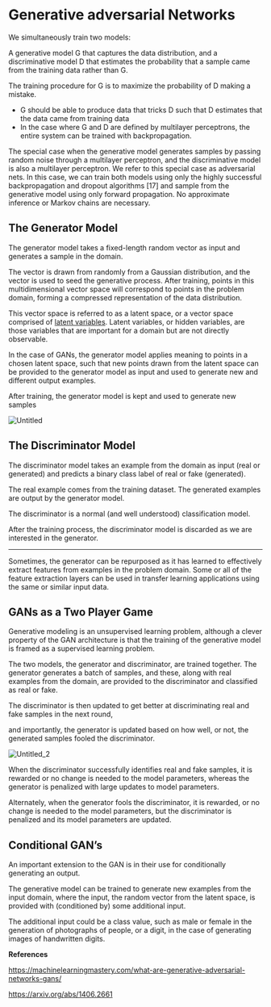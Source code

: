 # Generative adversarial Networks

We simultaneously train two models:

A generative model G
that captures the data distribution, and a discriminative model D that estimates
the probability that a sample came from the training data rather than G.

The training procedure for G is to maximize the probability of D making a mistake.

- G should be able to produce data that tricks D such that D estimates that the data came from training data
- In the case where G and D are defined
by multilayer perceptrons, the entire system can be trained with backpropagation.

The special case when the generative model generates samples
by passing random noise through a multilayer perceptron, and the discriminative model is also a
multilayer perceptron. We refer to this special case as adversarial nets. In this case, we can train
both models using only the highly successful backpropagation and dropout algorithms [17] and
sample from the generative model using only forward propagation. No approximate inference or
Markov chains are necessary.

## ****The Generator Model****

The generator model takes a fixed-length random vector as input and generates a sample in the domain.

The vector is drawn from randomly from a Gaussian distribution, and the vector is used to seed the generative process. After training, points in this multidimensional vector space will correspond to points in the problem domain, forming a compressed representation of the data distribution.

This vector space is referred to as a latent space, or a vector space comprised of [latent variables](https://en.wikipedia.org/wiki/Latent_variable). Latent variables, or hidden variables, are those variables that are important for a domain but are not directly observable.

In the case of GANs, the generator model applies meaning to points in a chosen latent space, such that new points drawn from the latent space can be provided to the generator model as input and used to generate new and different output examples.

After training, the generator model is kept and used to generate new samples

![Untitled](https://user-images.githubusercontent.com/72121513/180178862-5e388994-1cee-43ee-90f3-9ede99e784ff.png)


## ****The Discriminator Model****

The discriminator model takes an example from the domain as input (real or generated) and predicts a binary class label of real or fake (generated).

The real example comes from the training dataset. The generated examples are output by the generator model.

The discriminator is a normal (and well understood) classification model.

After the training process, the discriminator model is discarded as we are interested in the generator.

---

Sometimes, the generator can be repurposed as it has learned to effectively extract features from examples in the problem domain. Some or all of the feature extraction layers can be used in transfer learning applications using the same or similar input data.


## ****GANs as a Two Player Game****

Generative modeling is an unsupervised learning problem, although a clever property of the GAN architecture is that the training of the generative model is framed as a supervised learning problem.

The two models, the generator and discriminator, are trained together. The generator generates a batch of samples, and these, along with real examples from the domain, are provided to the discriminator and classified as real or fake.

The discriminator is then updated to get better at discriminating real and fake samples in the next round, 

and importantly, the generator is updated based on how well, or not, the generated samples fooled the discriminator.


![Untitled_2](https://user-images.githubusercontent.com/72121513/180178424-d87117b9-36eb-47e8-8e9a-982a47d4deb5.png)

When the discriminator successfully identifies real and fake samples, it is rewarded or no change is needed to the model parameters, whereas the generator is penalized with large updates to model parameters.

Alternately, when the generator fools the discriminator, it is rewarded, or no change is needed to the model parameters, but the discriminator is penalized and its model parameters are updated. 

## Conditional GAN’s

An important extension to the GAN is in their use for conditionally generating an output.

The generative model can be trained to generate new examples from the input domain, where the input, the random vector from the latent space, is provided with (conditioned by) some additional input.

The additional input could be a class value, such as male or female in the generation of photographs of people, or a digit, in the case of generating images of handwritten digits.

**References**

https://machinelearningmastery.com/what-are-generative-adversarial-networks-gans/

https://arxiv.org/abs/1406.2661
